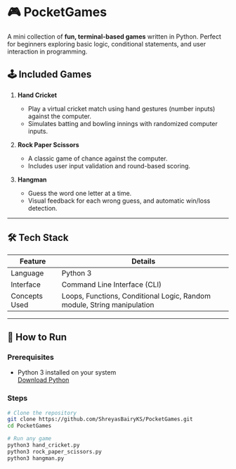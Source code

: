 # 🎮 PocketGames

A mini collection of **fun, terminal-based games** written in Python. Perfect for beginners exploring basic logic, conditional statements, and user interaction in programming.  
     
## 🕹️ Included Games    
 
1. **Hand Cricket**
   - Play a virtual cricket match using hand gestures (number inputs) against the computer.      
   - Simulates batting and bowling innings with randomized computer inputs. 
      
2. **Rock Paper Scissors**  
   - A classic game of chance against the computer.
   - Includes user input validation and round-based scoring.

3. **Hangman**
   - Guess the word one letter at a time.
   - Visual feedback for each wrong guess, and automatic win/loss detection.
   
---    
     
## 🛠️ Tech Stack

| Feature           | Details                         |
|------------------|----------------------------------|
| Language          | Python 3                        |
| Interface         | Command Line Interface (CLI)    |
| Concepts Used     | Loops, Functions, Conditional Logic, Random module, String manipulation |

---

## 🚀 How to Run

### Prerequisites

- Python 3 installed on your system  
  [Download Python](https://www.python.org/downloads/)

### Steps

```bash
# Clone the repository
git clone https://github.com/ShreyasBairyKS/PocketGames.git
cd PocketGames

# Run any game
python3 hand_cricket.py
python3 rock_paper_scissors.py
python3 hangman.py
